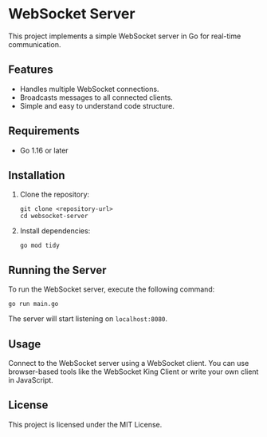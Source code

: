 # WebSocket Server

This project implements a simple WebSocket server in Go for real-time communication.

## Features

- Handles multiple WebSocket connections.
- Broadcasts messages to all connected clients.
- Simple and easy to understand code structure.

## Requirements

- Go 1.16 or later

## Installation

1. Clone the repository:
   ```
   git clone <repository-url>
   cd websocket-server
   ```

2. Install dependencies:
   ```
   go mod tidy
   ```

## Running the Server

To run the WebSocket server, execute the following command:

```
go run main.go
```

The server will start listening on `localhost:8080`.

## Usage

Connect to the WebSocket server using a WebSocket client. You can use browser-based tools like the WebSocket King Client or write your own client in JavaScript.

## License

This project is licensed under the MIT License.